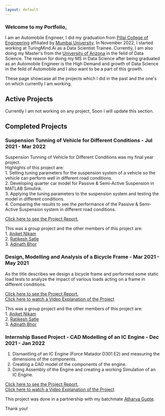 ```yaml
---
layout: default
---
```


### Welcome to my Portfolio,

I am an Automobile Engineer, I did my graduation from [Pillai College of Engineering](https://www.pce.ac.in/) affiliated by [Mumbai University](https://mu.ac.in/). 
In November 2022, I started working at TuringMind.Ai as a Data Scientist Trainee. Currently, I am also doing my Master's from the [University of Arizona](https://www.arizona.edu/) 
in the feild of Data Science. The reason for doing my MS in Data Science after being graduated as an Automobile Engineer is the High Demand and growth of
Data Science in the feild of Automobile and I also want to be a part of this growth.

These page showcase all the projects which I did in the past and the one's on which currently I am working.

## Active Projects 
    
   Currently I am not working on any project,
   Soon I will update this section. 
    
## Completed Projects
### Suspension Tunning of Vehicle for Different Conditions - Jul 2021 - Mar 2022
   
   Suspension Tunning of Vehicle for Different Conditions
   was my final year project.<br>
        Highlights of this project are:<br>
        1. Setting tuning parameters for the suspension
           system of a vehicle so the vehicle can perform 
           well in different road conditions.<br>
        2. Developing quarter car model for Passive & 
           Semi-Active Suspension in MATLAB Simulink.<br>
        3. Applying the tuning parameters to the suspension
           system and testing the model in different conditions.<br>
        4. Comparing the results to see the performance of
           the Passive & Semi-Active Suspension system 
           in different road conditions.
   
   [Click here to see the Project Report.](https://drive.google.com/file/d/1YoLbwcgLvRLI675zolwOx_9Ke5PwwQQ_/view)   
   
   This was a group project and the other members of this project are:<br>
        1. [Aniket Nikam](https://www.linkedin.com/in/aniket-nikam-9059371aa/)<br>
        2. [Ratikesh Satle](https://www.linkedin.com/in/ratikesh-satle-5317bb1b2/)<br>
        3. [Adinath Bhor](https://www.linkedin.com/in/adinath-bhor-025461197/)
        
### Design, Modelling and Analysis of a Bicycle Frame - Mar 2021 - May 2021
   
   As the title describes we design a bicycle frame and 
   performed some static load tests to analyze the impact of various 
   loads acting on a frame in different conditions.
   
   [Click here to see the Project Report.](https://drive.google.com/file/d/1cd9jfS1lithlRPSBXRo2dvvg4jLIbWOD/view)<br>
   [Click here to watch a Video Explanation of the Project](https://drive.google.com/file/d/1BXNo7PmrdX-nz60Z0v9fVYxkFNM4xl0c/view?usp=share_link)<br>
   
   This was a group project and the other members of this project are:<br>
        1. [Aniket Nikam](https://www.linkedin.com/in/aniket-nikam-9059371aa/)<br>
        2. [Ratikesh Satle](https://www.linkedin.com/in/ratikesh-satle-5317bb1b2/)<br>
        3. [Adinath Bhor](https://www.linkedin.com/in/adinath-bhor-025461197/)
   
### Internship Based Project - CAD Modelling of an IC Engine - Dec 2021 - Jan 2022
       
   1. Dismantling of an IC Engine (Force Matador D301 E2) 
      and measuring the dimensions of the components.<br>
   2. Creating a CAD model of the components of the engine.<br>
   3. Doing Assembly of the Engine and creating a working
      Simulation of an IC Engine.
      
   [Click here to see the Project Report.](https://drive.google.com/file/d/1q1iFMfj8gXsHaxO4ZR2qslfBc8PJ2xBX/view?usp=share_link)<br>
   [Click here to watch a Video Explanation of the Project](https://drive.google.com/file/d/1KflkT0yuKCTIzYg4IDyk82bB0xtsmMj7/view?usp=share_link)<br>
   
   This project was done in a partnership with my batchmate [Atharva Gupte](https://www.linkedin.com/in/atharvagupte/).
   
   
Thank you!

